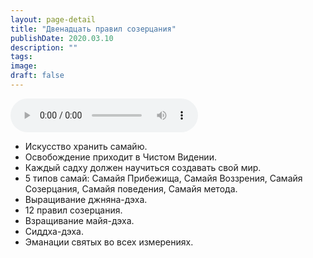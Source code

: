 ```yaml
---
layout: page-detail
title: "Двенадцать правил созерцания"
publishDate: 2020.03.10
description: ""
tags:
image:
draft: false
---
```


<audio title="2020.03.10 - Двенадцать правил созерцания.mp3" src="/upload/iblock/e39/e398e40e9d1ad763f6d1f8f9d82fc4db.mp3" controls=""></audio>

* Искусство хранить самайю.
* Освобождение приходит в Чистом Видении.
* Каждый садху должен научиться создавать свой мир.
* 5 типов самай: Самайя Прибежища, Самайя Воззрения, Самайя Созерцания, Самайя поведения, Самайя метода.
* Выращивание джняна-дэха.
* 12 правил созерцания.
* Взращивание майя-дэха.
* Сиддха-дэха.
* Эманации святых во всех измерениях.

  
